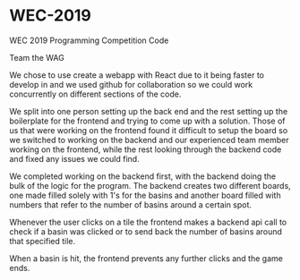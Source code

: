 # WEC-2019
WEC 2019 Programming Competition Code

Team the WAG

We chose to use create a webapp with React due to it being faster to develop in and we used github for collaboration so we could work concurrently on different sections of the code.

We split into one person setting up the back end and the rest setting up the boilerplate for the frontend and trying to come up with a solution. Those of us that were working on the frontend found it difficult to setup the board so we switched to working on the backend and our experienced team member working on the frontend, while the rest looking through the backend code and fixed any issues we could find.

We completed working on the backend first, with the backend doing the bulk of the logic for the program. The backend creates two different boards, one made filled solely with 1's for the basins and another board filled with numbers that refer to the number of basins around a certain spot.

Whenever the user clicks on a tile the frontend makes a backend api call to check if a basin was clicked or to send back the number of basins around that specified tile.

When a basin is hit, the frontend prevents any further clicks and the game ends.
